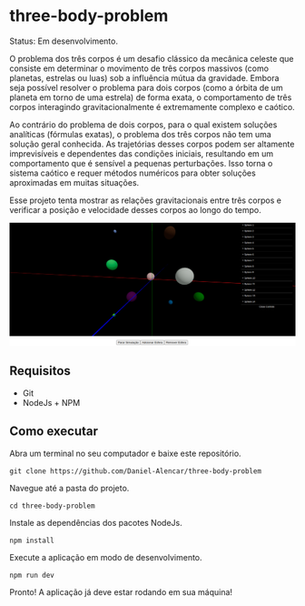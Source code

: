 # three-body-problem
Status: Em desenvolvimento.

O problema dos três corpos é um desafio clássico da mecânica celeste que consiste em determinar o movimento de três corpos massivos (como planetas, estrelas ou luas) sob a influência mútua da gravidade. Embora seja possível resolver o problema para dois corpos (como a órbita de um planeta em torno de uma estrela) de forma exata, o comportamento de três corpos interagindo gravitacionalmente é extremamente complexo e caótico.

Ao contrário do problema de dois corpos, para o qual existem soluções analíticas (fórmulas exatas), o problema dos três corpos não tem uma solução geral conhecida. As trajetórias desses corpos podem ser altamente imprevisíveis e dependentes das condições iniciais, resultando em um comportamento que é sensível a pequenas perturbações. Isso torna o sistema caótico e requer métodos numéricos para obter soluções aproximadas em muitas situações.

Esse projeto tenta mostrar as relações gravitacionais entre três corpos e verificar a posição e velocidade desses corpos ao longo do tempo.

![image1](public/img1.png)

## Requisitos

- Git
- NodeJs + NPM

## Como executar

Abra um terminal no seu computador e baixe este repositório.
```
git clone https://github.com/Daniel-Alencar/three-body-problem
```
Navegue até a pasta do projeto.
```
cd three-body-problem
```
Instale as dependências dos pacotes NodeJs.
```
npm install
```
Execute a aplicação em modo de desenvolvimento.
```
npm run dev
```
Pronto! A aplicação já deve estar rodando em sua máquina!